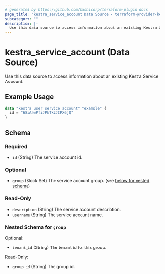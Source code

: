 ```yaml
---
# generated by https://github.com/hashicorp/terraform-plugin-docs
page_title: "kestra_service_account Data Source - terraform-provider-kestra"
subcategory: ""
description: |-
  Use this data source to access information about an existing Kestra Service Account.
---
```


# kestra_service_account (Data Source)

Use this data source to access information about an existing Kestra Service Account.

## Example Usage

```terraform
data "kestra_user_service_account" "example" {
  id = "68xAawPfiJPkTkZJIPX6jQ"
}
```

<!-- schema generated by tfplugindocs -->
## Schema

### Required

- `id` (String) The service account id.

### Optional

- `group` (Block Set) The service account group. (see [below for nested schema](#nestedblock--group))

### Read-Only

- `description` (String) The service account description.
- `username` (String) The service account name.

<a id="nestedblock--group"></a>
### Nested Schema for `group`

Optional:

- `tenant_id` (String) The tenant id for this group.

Read-Only:

- `group_id` (String) The group id.
